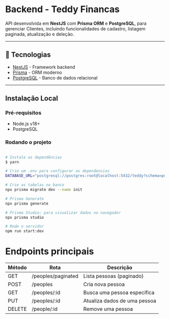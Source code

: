 # Backend - Teddy Financas

API desenvolvida em **NestJS** com **Prisma ORM** e **PostgreSQL**, para gerenciar Clientes, incluindo funcionalidades de cadastro, listagem paginada, atualização e deleção.

---

## 🚀 Tecnologias

- [NestJS](https://nestjs.com/) - Framework backend
- [Prisma](https://www.prisma.io/) - ORM moderno
- [PostgreSQL](https://www.postgresql.org/) - Banco de dados relacional

---

## Instalação Local

### Pré-requisitos

- Node.js v18+
- PostgreSQL

### Rodando o projeto

```bash

# Instale as dependências
$ yarn

# Crie um .env para configurar as dependencias
DATABASE_URL="postgresql://postgres:root@localhost:5432/teddy?schema=public"

# Crie as tabelas no banco
npx prisma migrate dev --name init

# Prisma Generate
npx prisma generate

# Prisma Studio: para visualizar dados no navegador
npx prisma studio 

# Rode o servidor
npm run start:dev

```
# Endpoints principais

|Método|Rota|Descrição|
|------|----|---------|
|GET|/peoples/paginated|Lista pessoas (paginado)|
|POST|/peoples|Cria nova pessoa|
|GET|/peoples/:id|Busca uma pessoa específica|
|PUT|/peoples/:id|Atualiza dados de uma pessoa|
|DELETE|/people/:id|Remove uma pessoa|